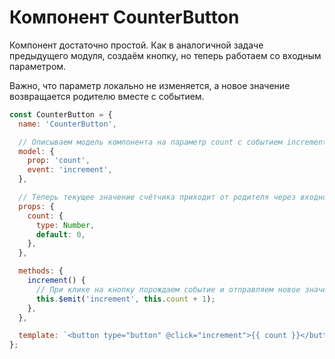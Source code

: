# Компонент CounterButton

Компонент достаточно простой. Как в аналогичной задаче предыдущего модуля, создаём кнопку, но теперь работаем со входным параметром.

Важно, что параметр локально не изменяется, а новое значение возвращается родителю вместе с событием. 

```javascript
const CounterButton = {
  name: 'CounterButton',

  // Описываем модель компонента на параметр count с событием increment
  model: {
    prop: 'count',
    event: 'increment',
  },

  // Теперь текущее значение счётчика приходит от родителя через входной параметр
  props: {
    count: {
      type: Number,
      default: 0,
    },
  },

  methods: {
    increment() {
      // При клике на кнопку порождаем событие и отправляем новое значение
      this.$emit('increment', this.count + 1);
    },
  },

  template: `<button type="button" @click="increment">{{ count }}</button>`,
};
```
